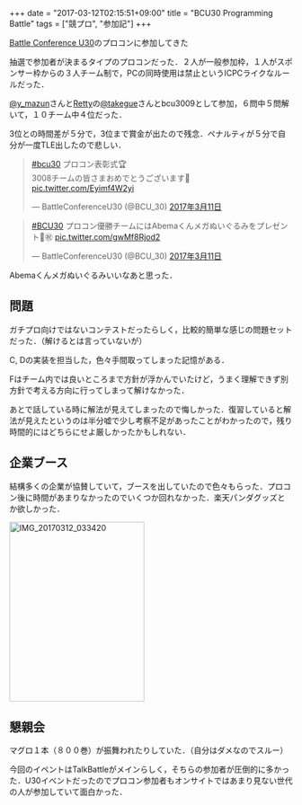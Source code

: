 +++
date = "2017-03-12T02:15:51+09:00"
title = "BCU30 Programming Battle"
tags = ["競プロ", "参加記"]
+++

[Battle Conference U30](http://bcu30.jp)のプロコンに参加してきた

<!--more-->

抽選で参加者が決まるタイプのプロコンだった．２人が一般参加枠，１人がスポンサー枠からの３人チーム制で，PCの同時使用は禁止というICPCライクなルールだった．

[@y_mazun](https://twitter.com/y_mazun)さんと[Retty](https://retty.me)の[@takegue](https://twitter.com/takegue)さんとbcu3009として参加，６問中５問解いて，１０チーム中４位だった．

3位との時間差が５分で，3位まで賞金が出たので残念．ペナルティが５分で自分が一度TLE出したので悲しい．

<blockquote class="twitter-tweet" data-lang="ja"><p lang="ja" dir="ltr"><a href="https://twitter.com/hashtag/bcu30?src=hash">#bcu30</a> プロコン表彰式🏆<br>3008チームの皆さまおめでとうございます🎉 <a href="https://t.co/Eyimf4W2yi">pic.twitter.com/Eyimf4W2yi</a></p>&mdash; BattleConferenceU30 (@BCU_30) <a href="https://twitter.com/BCU_30/status/840492554722275332">2017年3月11日</a></blockquote> <script async src="//platform.twitter.com/widgets.js" charset="utf-8"></script>

<blockquote class="twitter-tweet" data-lang="ja"><p lang="ja" dir="ltr"><a href="https://twitter.com/hashtag/BCU30?src=hash">#BCU30</a> プロコン優勝チームにはAbemaくんメガぬいぐるみをプレゼント🎁㊗️ <a href="https://t.co/gwMf8Rjod2">pic.twitter.com/gwMf8Rjod2</a></p>&mdash; BattleConferenceU30 (@BCU_30) <a href="https://twitter.com/BCU_30/status/840492978825175043">2017年3月11日</a></blockquote> <script async src="//platform.twitter.com/widgets.js" charset="utf-8"></script>

Abemaくんメガぬいぐるみいいなあと思った．


## 問題

ガチプロ向けではないコンテストだったらしく，比較的簡単な感じの問題セットだった．（解けるとは言っていないが）

C, Dの実装を担当した，色々手間取ってしまった記憶がある．

Fはチーム内では良いところまで方針が浮かんでいたけど，うまく理解できず別方針で考える方向に行ってしまって解けなかった．

あとで話している時に解法が見えてしまったので悔しかった．復習していると解法が見えたというのは半分嘘で少し考察不足があったことがわかったので，残り時間的にはどちらにせよ厳しかったかもしれない．

## 企業ブース

結構多くの企業が協賛していて，ブースを出していたので色々もらった．プロコン後に時間があまりなかったのでいくつか回れなかった．楽天パンダグッズとか欲しかった．

<a data-flickr-embed="true"  href="https://www.flickr.com/photos/144329185@N06/33340655906/in/dateposted-public/" title="IMG_20170312_033420"><img src="https://c1.staticflickr.com/1/577/33340655906_5b049c07fe_n.jpg" width="240" height="320" alt="IMG_20170312_033420"></a><script async src="//embedr.flickr.com/assets/client-code.js" charset="utf-8"></script>

## 懇親会

マグロ１本（８００巻）が振舞われたりしていた．（自分はダメなのでスルー）

今回のイペントはTalkBattleがメインらしく，そちらの参加者が圧倒的に多かった．U30イベントだったのでプロコン参加者もオンサイトではあまり見ない世代の人が参加していて面白かった．

